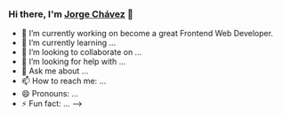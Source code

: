 ### Hi there, I'm [Jorge Chávez](https://jorgechportfolio.netlify.app) 👋

- 🔭 I’m currently working on become a great Frontend Web Developer.
- 🌱 I’m currently learning ...
- 👯 I’m looking to collaborate on ...
- 🤔 I’m looking for help with ...
- 💬 Ask me about ...
- 📫 How to reach me: ...
- 😄 Pronouns: ...
- ⚡ Fun fact: ...
-->
